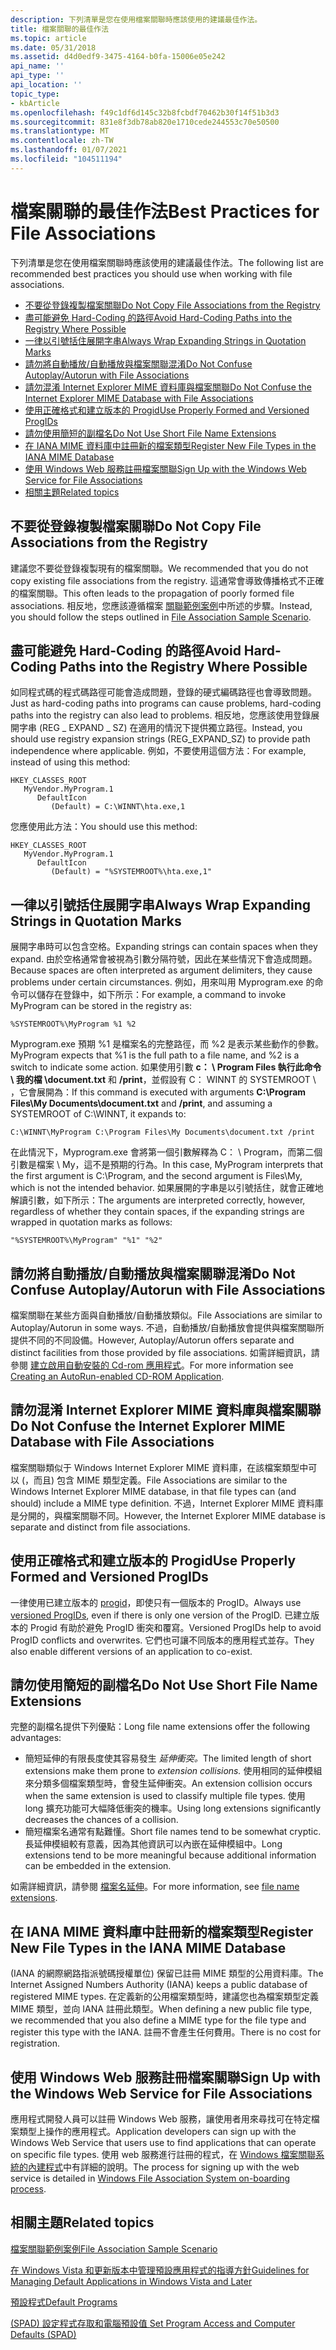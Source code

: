 ```yaml
---
description: 下列清單是您在使用檔案關聯時應該使用的建議最佳作法。
title: 檔案關聯的最佳作法
ms.topic: article
ms.date: 05/31/2018
ms.assetid: d4d0edf9-3475-4164-b0fa-15006e05e242
api_name: ''
api_type: ''
api_location: ''
topic_type:
- kbArticle
ms.openlocfilehash: f49c1df6d145c32b8fcbdf70462b30f14f51b3d3
ms.sourcegitcommit: 831e8f3db78ab820e1710cede244553c70e50500
ms.translationtype: MT
ms.contentlocale: zh-TW
ms.lasthandoff: 01/07/2021
ms.locfileid: "104511194"
---
```

# <a name="best-practices-for-file-associations"></a><span data-ttu-id="fc34a-103">檔案關聯的最佳作法</span><span class="sxs-lookup"><span data-stu-id="fc34a-103">Best Practices for File Associations</span></span>

<span data-ttu-id="fc34a-104">下列清單是您在使用檔案關聯時應該使用的建議最佳作法。</span><span class="sxs-lookup"><span data-stu-id="fc34a-104">The following list are recommended best practices you should use when working with file associations.</span></span>

-   [<span data-ttu-id="fc34a-105">不要從登錄複製檔案關聯</span><span class="sxs-lookup"><span data-stu-id="fc34a-105">Do Not Copy File Associations from the Registry</span></span>](#do-not-copy-file-associations-from-the-registry)
-   [<span data-ttu-id="fc34a-106">盡可能避免 Hard-Coding 的路徑</span><span class="sxs-lookup"><span data-stu-id="fc34a-106">Avoid Hard-Coding Paths into the Registry Where Possible</span></span>](#avoid-hard-coding-paths-into-the-registry-where-possible)
-   [<span data-ttu-id="fc34a-107">一律以引號括住展開字串</span><span class="sxs-lookup"><span data-stu-id="fc34a-107">Always Wrap Expanding Strings in Quotation Marks</span></span>](#always-wrap-expanding-strings-in-quotation-marks)
-   [<span data-ttu-id="fc34a-108">請勿將自動播放/自動播放與檔案關聯混淆</span><span class="sxs-lookup"><span data-stu-id="fc34a-108">Do Not Confuse Autoplay/Autorun with File Associations</span></span>](#do-not-confuse-autoplayautorun-with-file-associations)
-   [<span data-ttu-id="fc34a-109">請勿混淆 Internet Explorer MIME 資料庫與檔案關聯</span><span class="sxs-lookup"><span data-stu-id="fc34a-109">Do Not Confuse the Internet Explorer MIME Database with File Associations</span></span>](#do-not-confuse-the-internet-explorer-mime-database-with-file-associations)
-   [<span data-ttu-id="fc34a-110">使用正確格式和建立版本的 Progid</span><span class="sxs-lookup"><span data-stu-id="fc34a-110">Use Properly Formed and Versioned ProgIDs</span></span>](#use-properly-formed-and-versioned-progids)
-   [<span data-ttu-id="fc34a-111">請勿使用簡短的副檔名</span><span class="sxs-lookup"><span data-stu-id="fc34a-111">Do Not Use Short File Name Extensions</span></span>](#do-not-use-short-file-name-extensions)
-   [<span data-ttu-id="fc34a-112">在 IANA MIME 資料庫中註冊新的檔案類型</span><span class="sxs-lookup"><span data-stu-id="fc34a-112">Register New File Types in the IANA MIME Database</span></span>](#register-new-file-types-in-the-iana-mime-database)
-   [<span data-ttu-id="fc34a-113">使用 Windows Web 服務註冊檔案關聯</span><span class="sxs-lookup"><span data-stu-id="fc34a-113">Sign Up with the Windows Web Service for File Associations</span></span>](#sign-up-with-the-windows-web-service-for-file-associations)
-   [<span data-ttu-id="fc34a-114">相關主題</span><span class="sxs-lookup"><span data-stu-id="fc34a-114">Related topics</span></span>](#related-topics)

## <a name="do-not-copy-file-associations-from-the-registry"></a><span data-ttu-id="fc34a-115">不要從登錄複製檔案關聯</span><span class="sxs-lookup"><span data-stu-id="fc34a-115">Do Not Copy File Associations from the Registry</span></span>

<span data-ttu-id="fc34a-116">建議您不要從登錄複製現有的檔案關聯。</span><span class="sxs-lookup"><span data-stu-id="fc34a-116">We recommended that you do not copy existing file associations from the registry.</span></span> <span data-ttu-id="fc34a-117">這通常會導致傳播格式不正確的檔案關聯。</span><span class="sxs-lookup"><span data-stu-id="fc34a-117">This often leads to the propagation of poorly formed file associations.</span></span> <span data-ttu-id="fc34a-118">相反地，您應該遵循檔案 [關聯範例案例](fa-sample-scenarios.md)中所述的步驟。</span><span class="sxs-lookup"><span data-stu-id="fc34a-118">Instead, you should follow the steps outlined in [File Association Sample Scenario](fa-sample-scenarios.md).</span></span>

## <a name="avoid-hard-coding-paths-into-the-registry-where-possible"></a><span data-ttu-id="fc34a-119">盡可能避免 Hard-Coding 的路徑</span><span class="sxs-lookup"><span data-stu-id="fc34a-119">Avoid Hard-Coding Paths into the Registry Where Possible</span></span>

<span data-ttu-id="fc34a-120">如同程式碼的程式碼路徑可能會造成問題，登錄的硬式編碼路徑也會導致問題。</span><span class="sxs-lookup"><span data-stu-id="fc34a-120">Just as hard-coding paths into programs can cause problems, hard-coding paths into the registry can also lead to problems.</span></span> <span data-ttu-id="fc34a-121">相反地，您應該使用登錄展開字串 (REG \_ EXPAND \_ SZ) 在適用的情況下提供獨立路徑。</span><span class="sxs-lookup"><span data-stu-id="fc34a-121">Instead, you should use registry expansion strings (REG\_EXPAND\_SZ) to provide path independence where applicable.</span></span> <span data-ttu-id="fc34a-122">例如，不要使用這個方法：</span><span class="sxs-lookup"><span data-stu-id="fc34a-122">For example, instead of using this method:</span></span>

```
HKEY_CLASSES_ROOT
   MyVendor.MyProgram.1
      DefaultIcon
         (Default) = C:\WINNT\hta.exe,1
```

<span data-ttu-id="fc34a-123">您應使用此方法：</span><span class="sxs-lookup"><span data-stu-id="fc34a-123">You should use this method:</span></span>

```
HKEY_CLASSES_ROOT
   MyVendor.MyProgram.1
      DefaultIcon
         (Default) = "%SYSTEMROOT%\hta.exe,1"
```

## <a name="always-wrap-expanding-strings-in-quotation-marks"></a><span data-ttu-id="fc34a-124">一律以引號括住展開字串</span><span class="sxs-lookup"><span data-stu-id="fc34a-124">Always Wrap Expanding Strings in Quotation Marks</span></span>

<span data-ttu-id="fc34a-125">展開字串時可以包含空格。</span><span class="sxs-lookup"><span data-stu-id="fc34a-125">Expanding strings can contain spaces when they expand.</span></span> <span data-ttu-id="fc34a-126">由於空格通常會被視為引數分隔符號，因此在某些情況下會造成問題。</span><span class="sxs-lookup"><span data-stu-id="fc34a-126">Because spaces are often interpreted as argument delimiters, they cause problems under certain circumstances.</span></span> <span data-ttu-id="fc34a-127">例如，用來叫用 Myprogram.exe 的命令可以儲存在登錄中，如下所示：</span><span class="sxs-lookup"><span data-stu-id="fc34a-127">For example, a command to invoke MyProgram can be stored in the registry as:</span></span>

`%SYSTEMROOT%\MyProgram %1 %2`

<span data-ttu-id="fc34a-128">Myprogram.exe 預期 %1 是檔案名的完整路徑，而 %2 是表示某些動作的參數。</span><span class="sxs-lookup"><span data-stu-id="fc34a-128">MyProgram expects that %1 is the full path to a file name, and %2 is a switch to indicate some action.</span></span> <span data-ttu-id="fc34a-129">如果使用引數 **c： \\ Program Files 執行此命令 \\ 我的檔 \\document.txt** 和 **/print**，並假設有 C： WINNT 的 SYSTEMROOT \\ ，它會展開為：</span><span class="sxs-lookup"><span data-stu-id="fc34a-129">If this command is executed with arguments **C:\\Program Files\\My Documents\\document.txt** and **/print**, and assuming a SYSTEMROOT of C:\\WINNT, it expands to:</span></span>

`C:\WINNT\MyProgram C:\Program Files\My Documents\document.txt /print`

<span data-ttu-id="fc34a-130">在此情況下，Myprogram.exe 會將第一個引數解釋為 C： \\ Program，而第二個引數是檔案 \\ My，這不是預期的行為。</span><span class="sxs-lookup"><span data-stu-id="fc34a-130">In this case, MyProgram interprets that the first argument is C:\\Program, and the second argument is Files\\My, which is not the intended behavior.</span></span> <span data-ttu-id="fc34a-131">如果展開的字串是以引號括住，就會正確地解讀引數，如下所示：</span><span class="sxs-lookup"><span data-stu-id="fc34a-131">The arguments are interpreted correctly, however, regardless of whether they contain spaces, if the expanding strings are wrapped in quotation marks as follows:</span></span>

`"%SYSTEMROOT%\MyProgram" "%1" "%2"`

## <a name="do-not-confuse-autoplayautorun-with-file-associations"></a><span data-ttu-id="fc34a-132">請勿將自動播放/自動播放與檔案關聯混淆</span><span class="sxs-lookup"><span data-stu-id="fc34a-132">Do Not Confuse Autoplay/Autorun with File Associations</span></span>

<span data-ttu-id="fc34a-133">檔案關聯在某些方面與自動播放/自動播放類似。</span><span class="sxs-lookup"><span data-stu-id="fc34a-133">File Associations are similar to Autoplay/Autorun in some ways.</span></span> <span data-ttu-id="fc34a-134">不過，自動播放/自動播放會提供與檔案關聯所提供不同的不同設備。</span><span class="sxs-lookup"><span data-stu-id="fc34a-134">However, Autoplay/Autorun offers separate and distinct facilities from those provided by file associations.</span></span> <span data-ttu-id="fc34a-135">如需詳細資訊，請參閱 [建立啟用自動安裝的 Cd-rom 應用程式](autoplay.md)。</span><span class="sxs-lookup"><span data-stu-id="fc34a-135">For more information see [Creating an AutoRun-enabled CD-ROM Application](autoplay.md).</span></span>

## <a name="do-not-confuse-the-internet-explorer-mime-database-with-file-associations"></a><span data-ttu-id="fc34a-136">請勿混淆 Internet Explorer MIME 資料庫與檔案關聯</span><span class="sxs-lookup"><span data-stu-id="fc34a-136">Do Not Confuse the Internet Explorer MIME Database with File Associations</span></span>

<span data-ttu-id="fc34a-137">檔案關聯類似于 Windows Internet Explorer MIME 資料庫，在該檔案類型中可以 (，而且) 包含 MIME 類型定義。</span><span class="sxs-lookup"><span data-stu-id="fc34a-137">File Associations are similar to the Windows Internet Explorer MIME database, in that file types can (and should) include a MIME type definition.</span></span> <span data-ttu-id="fc34a-138">不過，Internet Explorer MIME 資料庫是分開的，與檔案關聯不同。</span><span class="sxs-lookup"><span data-stu-id="fc34a-138">However, the Internet Explorer MIME database is separate and distinct from file associations.</span></span>

## <a name="use-properly-formed-and-versioned-progids"></a><span data-ttu-id="fc34a-139">使用正確格式和建立版本的 Progid</span><span class="sxs-lookup"><span data-stu-id="fc34a-139">Use Properly Formed and Versioned ProgIDs</span></span>

<span data-ttu-id="fc34a-140">一律使用已建立版本的 [progid](fa-progids.md)，即使只有一個版本的 ProgID。</span><span class="sxs-lookup"><span data-stu-id="fc34a-140">Always use [versioned ProgIDs](fa-progids.md), even if there is only one version of the ProgID.</span></span> <span data-ttu-id="fc34a-141">已建立版本的 Progid 有助於避免 ProgID 衝突和覆寫。</span><span class="sxs-lookup"><span data-stu-id="fc34a-141">Versioned ProgIDs help to avoid ProgID conflicts and overwrites.</span></span> <span data-ttu-id="fc34a-142">它們也可讓不同版本的應用程式並存。</span><span class="sxs-lookup"><span data-stu-id="fc34a-142">They also enable different versions of an application to co-exist.</span></span>

## <a name="do-not-use-short-file-name-extensions"></a><span data-ttu-id="fc34a-143">請勿使用簡短的副檔名</span><span class="sxs-lookup"><span data-stu-id="fc34a-143">Do Not Use Short File Name Extensions</span></span>

<span data-ttu-id="fc34a-144">完整的副檔名提供下列優點：</span><span class="sxs-lookup"><span data-stu-id="fc34a-144">Long file name extensions offer the following advantages:</span></span>

-   <span data-ttu-id="fc34a-145">簡短延伸的有限長度使其容易發生 *延伸衝突。*</span><span class="sxs-lookup"><span data-stu-id="fc34a-145">The limited length of short extensions make them prone to *extension collisions.*</span></span> <span data-ttu-id="fc34a-146">使用相同的延伸模組來分類多個檔案類型時，會發生延伸衝突。</span><span class="sxs-lookup"><span data-stu-id="fc34a-146">An extension collision occurs when the same extension is used to classify multiple file types.</span></span> <span data-ttu-id="fc34a-147">使用 long 擴充功能可大幅降低衝突的機率。</span><span class="sxs-lookup"><span data-stu-id="fc34a-147">Using long extensions significantly decreases the chances of a collision.</span></span>
-   <span data-ttu-id="fc34a-148">簡短檔案名通常有點難懂。</span><span class="sxs-lookup"><span data-stu-id="fc34a-148">Short file names tend to be somewhat cryptic.</span></span> <span data-ttu-id="fc34a-149">長延伸模組較有意義，因為其他資訊可以內嵌在延伸模組中。</span><span class="sxs-lookup"><span data-stu-id="fc34a-149">Long extensions tend to be more meaningful because additional information can be embedded in the extension.</span></span>

<span data-ttu-id="fc34a-150">如需詳細資訊，請參閱 [檔案名延伸](fa-file-extensions.md)。</span><span class="sxs-lookup"><span data-stu-id="fc34a-150">For more information, see [file name extensions](fa-file-extensions.md).</span></span>

## <a name="register-new-file-types-in-the-iana-mime-database"></a><span data-ttu-id="fc34a-151">在 IANA MIME 資料庫中註冊新的檔案類型</span><span class="sxs-lookup"><span data-stu-id="fc34a-151">Register New File Types in the IANA MIME Database</span></span>

<span data-ttu-id="fc34a-152"> (IANA 的網際網路指派號碼授權單位) 保留已註冊 MIME 類型的公用資料庫。</span><span class="sxs-lookup"><span data-stu-id="fc34a-152">The Internet Assigned Numbers Authority (IANA) keeps a public database of registered MIME types.</span></span> <span data-ttu-id="fc34a-153">在定義新的公用檔案類型時，建議您也為檔案類型定義 MIME 類型，並向 IANA 註冊此類型。</span><span class="sxs-lookup"><span data-stu-id="fc34a-153">When defining a new public file type, we recommended that you also define a MIME type for the file type and register this type with the IANA.</span></span> <span data-ttu-id="fc34a-154">註冊不會產生任何費用。</span><span class="sxs-lookup"><span data-stu-id="fc34a-154">There is no cost for registration.</span></span>

## <a name="sign-up-with-the-windows-web-service-for-file-associations"></a><span data-ttu-id="fc34a-155">使用 Windows Web 服務註冊檔案關聯</span><span class="sxs-lookup"><span data-stu-id="fc34a-155">Sign Up with the Windows Web Service for File Associations</span></span>

<span data-ttu-id="fc34a-156">應用程式開發人員可以註冊 Windows Web 服務，讓使用者用來尋找可在特定檔案類型上操作的應用程式。</span><span class="sxs-lookup"><span data-stu-id="fc34a-156">Application developers can sign up with the Windows Web Service that users use to find applications that can operate on specific file types.</span></span> <span data-ttu-id="fc34a-157">使用 web 服務進行註冊的程式，在 [Windows 檔案關聯系統的內建程式](https://support.microsoft.com/kb/929149)中有詳細的說明。</span><span class="sxs-lookup"><span data-stu-id="fc34a-157">The process for signing up with the web service is detailed in [Windows File Association System on-boarding process](https://support.microsoft.com/kb/929149).</span></span>

## <a name="related-topics"></a><span data-ttu-id="fc34a-158">相關主題</span><span class="sxs-lookup"><span data-stu-id="fc34a-158">Related topics</span></span>

<dl> <dt>

[<span data-ttu-id="fc34a-159">檔案關聯範例案例</span><span class="sxs-lookup"><span data-stu-id="fc34a-159">File Association Sample Scenario</span></span>](fa-sample-scenarios.md)
</dt> <dt>

[<span data-ttu-id="fc34a-160">在 Windows Vista 和更新版本中管理預設應用程式的指導方針</span><span class="sxs-lookup"><span data-stu-id="fc34a-160">Guidelines for Managing Default Applications in Windows Vista and Later</span></span>](vista-managing-defaults.md)
</dt> <dt>

[<span data-ttu-id="fc34a-161">預設程式</span><span class="sxs-lookup"><span data-stu-id="fc34a-161">Default Programs</span></span>](default-programs.md)
</dt> <dt>

[<span data-ttu-id="fc34a-162"> (SPAD) 設定程式存取和電腦預設值 </span><span class="sxs-lookup"><span data-stu-id="fc34a-162">Set Program Access and Computer Defaults (SPAD)</span></span>](cpl-setprogramaccess.md)
</dt> </dl>

 

 



